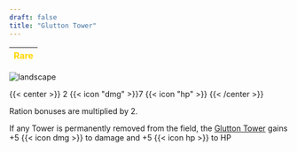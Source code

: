 ```yaml
---
draft: false
title: "Glutton Tower"
---
```

| <span style="color:Gold"> Rare </span> |
|--------|

![landscape](/images/towers/towerS_54.png)

{{< center >}}
2 {{< icon "dmg" >}}7 {{< icon "hp" >}}
{{< /center >}}

Ration bonuses are multiplied by 2.

If any Tower is permanently removed from the field, the [Glutton Tower](/towers/glutton-tower) gains +5 {{< icon dmg >}} to damage and +5 {{< icon hp >}} to HP